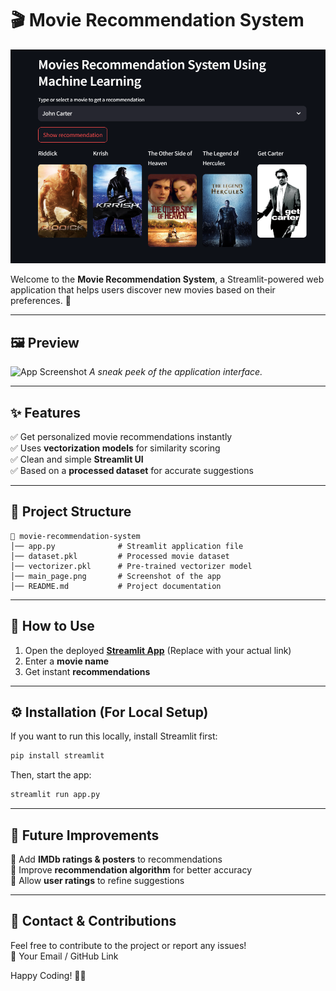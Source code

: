 # 🎬 Movie Recommendation System

![App Screenshot](assets/image.png)

Welcome to the **Movie Recommendation System**, a Streamlit-powered web application that helps users discover new movies based on their preferences. 🚀

---

## 🖼️ Preview

![App Screenshot](main_page.png)
_A sneak peek of the application interface._

---

## ✨ Features

✅ Get personalized movie recommendations instantly  
✅ Uses **vectorization models** for similarity scoring  
✅ Clean and simple **Streamlit UI**  
✅ Based on a **processed dataset** for accurate suggestions

---

## 📂 Project Structure

```
📁 movie-recommendation-system
│── app.py              # Streamlit application file
│── dataset.pkl         # Processed movie dataset
│── vectorizer.pkl      # Pre-trained vectorizer model
│── main_page.png       # Screenshot of the app
│── README.md           # Project documentation
```

---

## 🚀 How to Use

1. Open the deployed **[Streamlit App](https://movie-recomender-system-gxvafmv42gbvawteeke3np.streamlit.app/)** (Replace with your actual link)
2. Enter a **movie name**
3. Get instant **recommendations**

---

## ⚙️ Installation (For Local Setup)

If you want to run this locally, install Streamlit first:

```bash
pip install streamlit
```

Then, start the app:

```bash
streamlit run app.py
```

---

## 🔮 Future Improvements

📌 Add **IMDb ratings & posters** to recommendations  
📌 Improve **recommendation algorithm** for better accuracy  
📌 Allow **user ratings** to refine suggestions

---

## 💬 Contact & Contributions

Feel free to contribute to the project or report any issues!  
📩 Your Email / GitHub Link

Happy Coding! 🎥🍿
